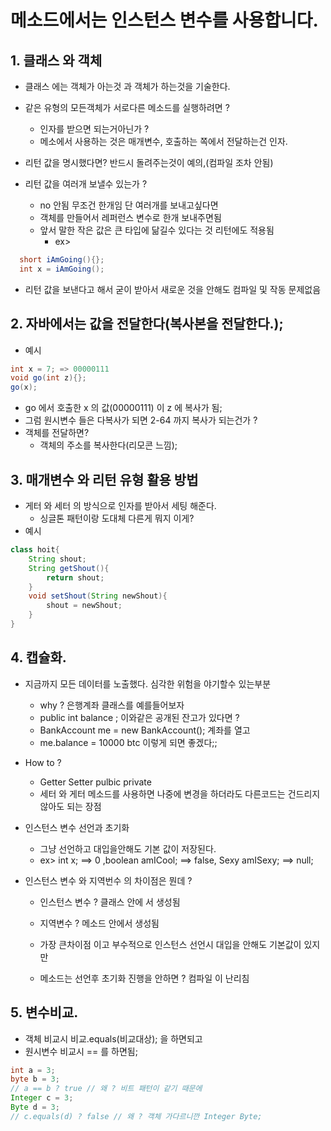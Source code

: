 # 메소드에서는 인스턴스 변수를 사용합니다.

## 1. 클래스 와 객체

- 클래스 에는 객체가 아는것 과 객체가 하는것을 기술한다.
- 같은 유형의 모든객체가 서로다른 메소드를 실행하려면 ?

  - 인자를 받으면 되는거아닌가 ?
  - 메소에서 사용하는 것은 매개변수, 호출하는 쪽에서 전달하는건 인자.

- 리턴 값을 명시했다면? 반드시 돌려주는것이 예의,(컴파일 조차 안됨)
- 리턴 값을 여러개 보낼수 있는가 ?

  - no 안됨 무조건 한개임 단 여러개를 보내고싶다면
  - 객체를 만들어서 레퍼런스 변수로 한개 보내주면됨
  - 앞서 말한 작은 값은 큰 타입에 닮길수 있다는 것 리턴에도 적용됨
    - ex>

```java
  short iAmGoing(){};
  int x = iAmGoing();
```

- 리턴 값을 보낸다고 해서 굳이 받아서 새로운 것을 안해도 컴파일 및 작동 문제없음

## 2. 자바에서는 값을 전달한다(복사본을 전달한다.);

- 예시

```java
int x = 7; => 00000111
void go(int z){};
go(x);
```

- go 에서 호출한 x 의 값(00000111) 이 z 에 복사가 됨;
- 그럼 원시변수 들은 다복사가 되면 2-64 까지 복사가 되는건가 ?
- 객체를 전달하면?
  - 객체의 주소를 복사한다(리모콘 느낌);

## 3. 매개변수 와 리턴 유형 활용 방법

- 게터 와 세터 의 방식으로 인자를 받아서 세팅 해준다.
  - 싱글톤 패턴이랑 도대체 다른게 뭐지 이게?
- 예시

```java
class hoit{
    String shout;
    String getShout(){
        return shout;
    }
    void setShout(String newShout){
        shout = newShout;
    }
}
```

## 4. 캡슐화.

- 지금까지 모든 데이터를 노출했다. 심각한 위험을 야기할수 있는부분
  - why ? 은행계좌 클래스를 예를들어보자
  - public int balance ; 이와같은 공개된 잔고가 있다면 ?
  - BankAccount me = new BankAccount(); 계좌를 열고
  - me.balance = 10000 btc 이렇게 되면 좋겠다;;
- How to ?
  - Getter Setter pulbic private
  - 세터 와 게터 메소드를 사용하면 나중에 변경을 하더라도 다른코드는 건드리지 않아도 되는 장점
- 인스턴스 변수 선언과 초기화
  - 그냥 선언하고 대입을안해도 기본 값이 저장된다.
  - ex> int x; ==> 0 ,boolean amICool; ==> false, Sexy amISexy; ==> null;
- 인스턴스 변수 와 지역번수 의 차이점은 뭔데 ?

  - 인스턴스 변수 ? 클래스 안에 서 생성됨
  - 지역변수 ? 메소드 안에서 생성됨

  - 가장 큰차이점 이고 부수적으로 인스턴스 선언시 대입을 안해도 기본값이 있지만
  - 메소드는 선언후 초기화 진행을 안하면 ? 컴파일 이 난리침

## 5. 변수비교.

- 객체 비교시 비교.equals(비교대상); 을 하면되고
- 원시변수 비교시 == 를 하면됨;

```java
int a = 3;
byte b = 3;
// a == b ? true // 왜 ? 비트 패턴이 같기 때문에
Integer c = 3;
Byte d = 3;
// c.equals(d) ? false // 왜 ? 객체 가다르니깐 Integer Byte;
```
